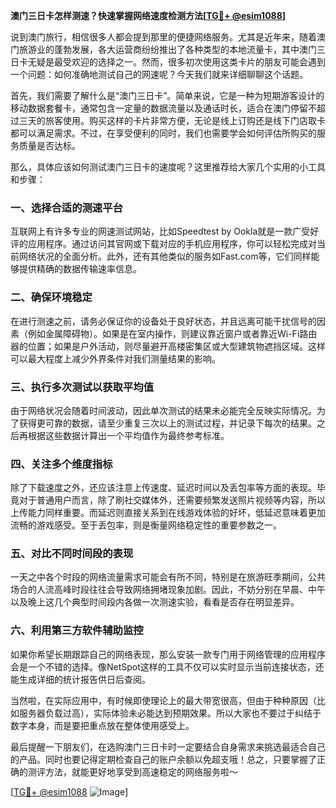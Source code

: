 **澳门三日卡怎样测速？快速掌握网络速度检测方法[[TG💪+ @esim1088](https://t.me/s/esim1088)]**

说到澳门旅行，相信很多人都会提到那里的便捷网络服务。尤其是近年来，随着澳门旅游业的蓬勃发展，各大运营商纷纷推出了各种类型的本地流量卡，其中澳门三日卡无疑是最受欢迎的选择之一。然而，很多初次使用这类卡片的朋友可能会遇到一个问题：如何准确地测试自己的网速呢？今天我们就来详细聊聊这个话题。

首先，我们需要了解什么是“澳门三日卡”。简单来说，它是一种为短期游客设计的移动数据套餐卡，通常包含一定量的数据流量以及通话时长，适合在澳门停留不超过三天的旅客使用。购买这样的卡片非常方便，无论是线上订购还是线下门店取卡都可以满足需求。不过，在享受便利的同时，我们也需要学会如何评估所购买的服务质量是否达标。

那么，具体应该如何测试澳门三日卡的速度呢？这里推荐给大家几个实用的小工具和步骤：

### **一、选择合适的测速平台**
互联网上有许多专业的网速测试网站，比如Speedtest by Ookla就是一款广受好评的应用程序。通过访问其官网或下载对应的手机应用程序，你可以轻松完成对当前网络状况的全面分析。此外，还有其他类似的服务如Fast.com等，它们同样能够提供精确的数据传输速率信息。

### **二、确保环境稳定**
在进行测速之前，请务必保证你的设备处于良好状态，并且远离可能干扰信号的因素（例如金属障碍物）。如果是在室内操作，则建议靠近窗户或者靠近Wi-Fi路由器的位置；如果是户外活动，则尽量避开高楼密集区或大型建筑物遮挡区域。这样可以最大程度上减少外界条件对我们测量结果的影响。

### **三、执行多次测试以获取平均值**
由于网络状况会随着时间波动，因此单次测试的结果未必能完全反映实际情况。为了获得更可靠的数据，请至少重复三次以上的测试过程，并记录下每次的结果。之后再根据这些数据计算出一个平均值作为最终参考标准。

### **四、关注多个维度指标**
除了下载速度之外，还应该注意上传速度、延迟时间以及丢包率等方面的表现。毕竟对于普通用户而言，除了刷社交媒体外，还需要频繁发送照片视频等内容，所以上传能力同样重要。而延迟则直接关系到在线游戏体验的好坏，低延迟意味着更加流畅的游戏感受。至于丢包率，则是衡量网络稳定性的重要参数之一。

### **五、对比不同时间段的表现**
一天之中各个时段的网络流量需求可能会有所不同，特别是在旅游旺季期间，公共场合的人流高峰时段往往会导致网络拥堵现象加剧。因此，不妨分别在早晨、中午以及晚上这几个典型时间段内各做一次测速实验，看看是否存在明显差异。

### **六、利用第三方软件辅助监控**
如果你希望长期跟踪自己的网络表现，那么安装一款专门用于网络管理的应用程序会是一个不错的选择。像NetSpot这样的工具不仅可以实时显示当前连接状态，还能生成详细的统计报告供日后查阅。

当然啦，在实际应用中，有时候即使理论上的最大带宽很高，但由于种种原因（比如服务器负载过高），实际体验未必能达到预期效果。所以大家也不要过于纠结于数字本身，而是要把重点放在整体使用感受上。

最后提醒一下朋友们，在选购澳门三日卡时一定要结合自身需求来挑选最适合自己的产品。同时也要记得定期检查自己的账户余额以免超支哦！总之，只要掌握了正确的测评方法，就能更好地享受到高速稳定的网络服务啦～

[[TG💪+ @esim1088](https://t.me/s/esim1088) ![Image](https://i.postimg.cc/4NQfJmqS/Snipaste-2025-05-13-00-14-12.png)]